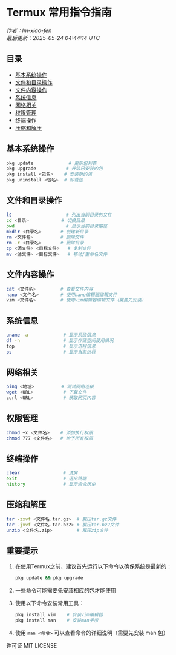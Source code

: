 # Termux 常用指令指南

*作者：lm-xiao-fen*  
*最后更新：2025-05-24 04:44:14 UTC*

## 目录
- [基本系统操作](#基本系统操作)
- [文件和目录操作](#文件和目录操作)
- [文件内容操作](#文件内容操作)
- [系统信息](#系统信息)
- [网络相关](#网络相关)
- [权限管理](#权限管理)
- [终端操作](#终端操作)
- [压缩和解压](#压缩和解压)

## 基本系统操作

```bash
pkg update             # 更新包列表
pkg upgrade           # 升级已安装的包
pkg install <包名>    # 安装新的包
pkg uninstall <包名>  # 卸载包
```

## 文件和目录操作

```bash
ls                    # 列出当前目录的文件
cd <目录>            # 切换目录
pwd                   # 显示当前目录路径
mkdir <目录名>       # 创建新目录
rm <文件名>          # 删除文件
rm -r <目录名>       # 删除目录
cp <源文件> <目标文件>   # 复制文件
mv <源文件> <目标文件>   # 移动/重命名文件
```

## 文件内容操作

```bash
cat <文件名>         # 查看文件内容
nano <文件名>        # 使用nano编辑器编辑文件
vim <文件名>         # 使用vim编辑器编辑文件（需要先安装）
```

## 系统信息

```bash
uname -a             # 显示系统信息
df -h                # 显示存储空间使用情况
top                  # 显示进程信息
ps                   # 显示当前进程
```

## 网络相关

```bash
ping <地址>          # 测试网络连接
wget <URL>           # 下载文件
curl <URL>           # 获取网页内容
```

## 权限管理

```bash
chmod +x <文件名>    # 添加执行权限
chmod 777 <文件名>   # 给予所有权限
```

## 终端操作

```bash
clear                # 清屏
exit                 # 退出终端
history              # 显示命令历史
```

## 压缩和解压

```bash
tar -zxvf <文件名.tar.gz>  # 解压tar.gz文件
tar -jxvf <文件名.tar.bz2> # 解压tar.bz2文件
unzip <文件名.zip>         # 解压zip文件
```

## 重要提示

1. 在使用Termux之前，建议首先运行以下命令以确保系统是最新的：
   ```bash
   pkg update && pkg upgrade
   ```

2. 一些命令可能需要先安装相应的包才能使用

3. 使用以下命令安装常用工具：
   ```bash
   pkg install vim    # 安装vim编辑器
   pkg install man    # 安装man手册
   ```

4. 使用 `man <命令>` 可以查看命令的详细说明（需要先安装 man 包）

 许可证
 MIT LICENSE
